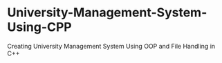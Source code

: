 # University-Management-System-Using-CPP
Creating University Management System Using OOP and File Handling in C++
